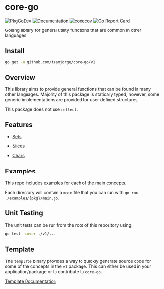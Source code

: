 # core-go

[![PkgGoDev](https://pkg.go.dev/badge/github.com/teamjorge/core-go)](https://pkg.go.dev/github.com/teamjorge/core-go@v0.1.0) [![Documentation](https://godoc.org/github.com/teamjorge/core-go/v1?status.svg)](https://godoc.org/github.com/teamjorge/core-go/v1) [![codecov](https://codecov.io/gh/teamjorge/core-go/branch/main/graph/badge.svg?token=08QVKSEPXT)](https://codecov.io/gh/teamjorge/core-go) [![Go Report Card](https://goreportcard.com/badge/github.com/teamjorge/core-go/v1)](https://goreportcard.com/report/github.com/teamjorge/core-go/v1)

Golang library for general utility functions that are common in other languages.

## Install

```bash
go get -u github.com/teamjorge/core-go/v1
```

## Overview

This library aims to provide general functions that can be found in many other languages. Majority of this package is statically typed, however, some generic implementations are provided for user defined structures.

This package does not use `reflect`.

## Features

* [Sets](./docs/Sets.md)

* [Slices](./docs/Slices.md)

* [Chars](./docs/Chars.md)

## Examples

This repo includes [examples](https://github.com/teamjorge/core-go/tree/main/examples) for each of the main concepts.

Each directory will contain a `main` file that you can run with `go run ./examples/{pkg}/main.go`.


## Unit Testing

The unit tests can be run from the root of this repository using:

```bash
go test -cover ./v1/...
```

## Template

The `template` binary provides a way to quickly generate source code for some of the concepts in the `v1` package. This can either be used in your application/package or to contribute to `core-go`.

[Template Documentation](./template/README.md)
